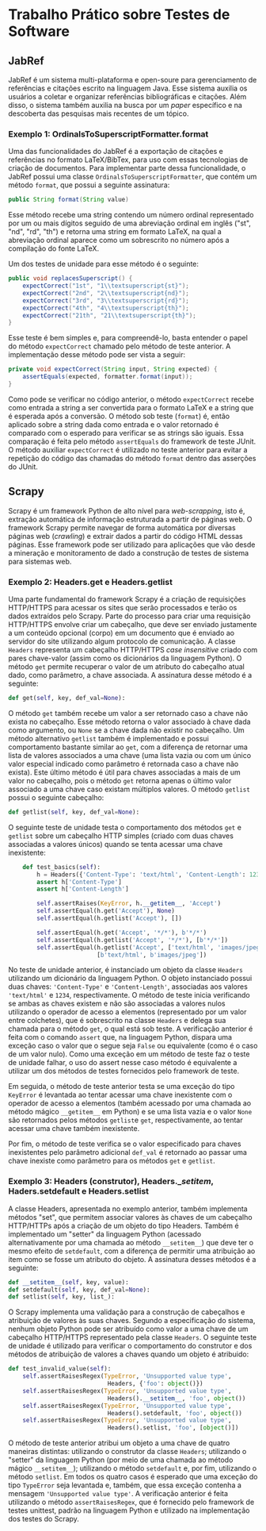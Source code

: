 # Trabalho Prático sobre Testes de Software

## JabRef

JabRef é um sistema multi-plataforma e open-soure para gerenciamento de referências e citações escrito na linguagem Java. Esse sistema auxilia os usuários a coletar e organizar referências bibliográficas e citações. Além disso, o sistema também auxilia na busca por um *paper* específico e na descoberta das pesquisas mais recentes de um tópico.

### Exemplo 1: OrdinalsToSuperscriptFormatter.format

Uma das funcionalidades do JabRef é a exportação de citações e referências no formato LaTeX/BibTex, para uso com essas tecnologias de criação de documentos. Para implementar parte dessa funcionalidade, o JabRef possui uma classe `OrdinalsToSuperscriptFormatter`, que contém um método `format`, que possui a seguinte assinatura:

```Java
public String format(String value)
```

Esse método recebe uma string contendo um número ordinal representado por um ou mais dígitos seguido de uma abreviação ordinal em inglês ("st", "nd", "rd", "th") e retorna uma string em formato LaTeX, na qual a abreviação ordinal aparece como um sobrescrito no número após a compilação do fonte LaTeX.

Um dos testes de unidade para esse método é o seguinte:

```Java
public void replacesSuperscript() {
    expectCorrect("1st", "1\\textsuperscript{st}");
    expectCorrect("2nd", "2\\textsuperscript{nd}");
    expectCorrect("3rd", "3\\textsuperscript{rd}");
    expectCorrect("4th", "4\\textsuperscript{th}");
    expectCorrect("21th", "21\\textsuperscript{th}");
}
```

Esse teste é bem simples e, para compreendê-lo, basta entender o papel do método `expectCorrect` chamado pelo método de teste anterior. A implementação desse método pode ser vista a seguir:

```Java
private void expectCorrect(String input, String expected) {
    assertEquals(expected, formatter.format(input));
}
```

Como pode se verificar no código anterior, o método `expectCorrect` recebe como entrada a string a ser convertida para o formato LaTeX e a string que é esperada após a conversão. O método sob teste (`format`) é, então aplicado sobre a string dada como entrada e o valor retornado é comparado com o esperado para verificar se as strings são iguais. Essa comparação é feita pelo método `assertEquals` do framework de teste JUnit. O método auxiliar `expectCorrect` é utilizado no teste anterior para evitar a repetição do código das chamadas do método `format` dentro das asserções do JUnit.

## Scrapy

Scrapy é um framework Python de alto nível para *web-scrapping*, isto é, extração automática de informação estruturada a partir de páginas web. O framework Scrapy permite navegar de forma automática por diversas páginas web (*crawling*) e extrair dados a partir do código HTML dessas páginas. Esse framework pode ser utilizado para aplicações que vão desde a mineração e monitoramento de dado a construção de testes de sistema para sistemas web.

### Exemplo 2: Headers.get e Headers.getlist

Uma parte fundamental do framework Scrapy é a criação de requisições HTTP/HTTPS para acessar os sites que serão processados e terão os dados extraídos pelo Scrapy. Parte do processo para criar uma requisição HTTP/HTTPS envolve criar um cabeçalho, que deve ser enviado justamente a um conteúdo opcional (corpo) em um documento que é enviado ao servidor do site utilizando algum protocolo de comunicação. A classe `Headers` representa um cabeçalho HTTP/HTTPS *case insensitive* criado com pares chave-valor (assim como os dicionários da linguagem Python). O método `get` permite recuperar o valor de um atributo do cabeçalho atual dado, como parâmetro, a chave associada. A assinatura desse método é a seguinte:

```Python
def get(self, key, def_val=None):
```

O método `get` também recebe um valor a ser retornado caso a chave não exista no cabeçalho. Esse método retorna o valor associado à chave dada como argumento, ou `None` se a chave dada não existir no cabeçalho. Um método alternativo `getlist` também é implementado e possui comportamento bastante similar ao `get`, com a diferença de retornar uma lista de valores associados a uma chave (uma lista vazia ou com um único valor especial indicado como parâmetro é retornada caso a chave não exista). Este último método é útil para chaves associadas a mais de um valor no cabeçalho, pois o método `get` retorna apenas o último valor associado a uma chave caso existam múltiplos valores. O método `getlist` possui o seguinte cabeçalho:

```Python
def getlist(self, key, def_val=None):
```

O seguinte teste de unidade testa o comportamento dos métodos `get` e `getlist` sobre um cabeçalho HTTP simples (criado com duas chaves associadas a valores únicos) quando se tenta acessar uma chave inexistente:

```Python
    def test_basics(self):
        h = Headers({'Content-Type': 'text/html', 'Content-Length': 1234})
        assert h['Content-Type']
        assert h['Content-Length']

        self.assertRaises(KeyError, h.__getitem__, 'Accept')
        self.assertEqual(h.get('Accept'), None)
        self.assertEqual(h.getlist('Accept'), [])

        self.assertEqual(h.get('Accept', '*/*'), b'*/*')
        self.assertEqual(h.getlist('Accept', '*/*'), [b'*/*'])
        self.assertEqual(h.getlist('Accept', ['text/html', 'images/jpeg']),
                         [b'text/html', b'images/jpeg'])
```

No teste de unidade anterior, é instanciado um objeto da classe `Headers` utilizando um dicionário da linguagem Python. O objeto instanciado possui duas chaves: `'Content-Type'` e `'Content-Length'`, associadas aos valores `'text/html'` e `1234`, respectivamente. O método de teste inicia verificando se ambas as chaves existem e não são associadas a valores nulos utilizando o operador de acesso a elementos (representado por um valor entre colchetes), que é sobrescrito na classe `Headers` e delega sua chamada para o método `get`, o qual está sob teste. A verificação anterior é feita com o comando `assert` que, na linguagem Python, dispara uma exceção caso o valor que o segue seja `False` ou equivalente (como é o caso de um valor nulo). Como uma exceção em um método de teste faz o teste de unidade falhar, o uso do assert nesse caso método é equivalente a utilizar um dos métodos de testes fornecidos pelo framework de teste.

Em seguida, o método de teste anterior testa se uma exceção do tipo `KeyError` é levantada ao tentar acessar uma chave inexistente com o operador de acesso a elementos (também acessado por uma chamada ao método mágico `__getitem__` em Python) e se uma lista vazia e o valor `None` são retornados pelos métodos `getlist`e `get`, respectivamente, ao tentar acessar uma chave também inexistente.

Por fim, o método de teste verifica se o valor especificado para chaves inexistentes pelo parâmetro adicional `def_val` é retornado ao passar uma chave inexiste como parâmetro para os métodos `get` e `getlist`.

### Exemplo 3: Headers (construtor), Headers.__setitem_, Haders.setdefault e Headers.setlist

A classe Headers, apresentada no exemplo anterior, também implementa métodos "set", que permitem associar valores às chaves de um cabeçalho HTTP/HTTPs após a criação de um objeto do tipo Headers. Também é implementado um "setter" da linguagem Python (acessado alternativamente por uma chamada ao método `__setitem__`) que deve ter o mesmo efeito de `setdefault`, com a diferença de permitir uma atribuição ao item como se fosse um atributo do objeto. A assinatura desses métodos é a seguinte:

```Python
def __setitem__(self, key, value):
def setdefault(self, key, def_val=None):
def setlist(self, key, list_):
```

O Scrapy implementa uma validação para a construção de cabeçalhos e atribuição de valores às suas chaves. Segundo a especificação do sistema, nenhum objeto Python pode ser atribuído como valor a uma chave de um cabeçalho HTTP/HTTPS representado pela classe `Headers`. O seguinte teste de unidade é utilizado para verificar o comportamento do construtor e dos métodos de atribuição de valores a chaves quando um objeto é atribuido:

```Python
def test_invalid_value(self):
    self.assertRaisesRegex(TypeError, 'Unsupported value type',
                            Headers, {'foo': object()})
    self.assertRaisesRegex(TypeError, 'Unsupported value type',
                            Headers().__setitem__, 'foo', object())
    self.assertRaisesRegex(TypeError, 'Unsupported value type',
                            Headers().setdefault, 'foo', object())
    self.assertRaisesRegex(TypeError, 'Unsupported value type',
                            Headers().setlist, 'foo', [object()])
```

O método de teste anterior atribui um objeto a uma chave de quatro maneiras distintas: utilizando o construtor da classe `Headers`; utilizando o "setter" da linguagem Python (por meio de uma chamada ao método mágico `__setitem__`); utilizando o método `setdefault` e, por fim, utilizando o método `setlist`. Em todos os quatro casos é esperado que uma exceção do tipo `TypeError` seja levantada e, também, que essa exceção contenha a mensagem `'Unsupported value type'`. A verificação anterior é feita utilizando o método `assertRaisesRegex`, que é fornecido pelo framework de testes unittest, padrão na linguagem Python e utilizado na implementação dos testes do Scrapy.
